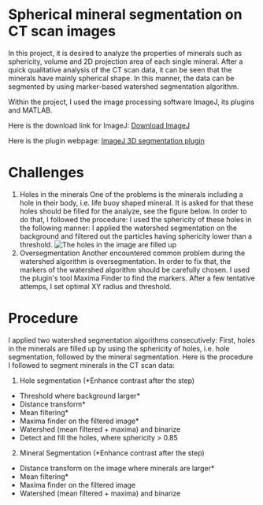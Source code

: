 # Spherical mineral segmentation on CT scan images
In this project, it is desired to analyze the properties of minerals such as sphericity, volume and 2D projection area of each single mineral. After a quick qualitative analysis of the CT scan data, it can be seen that the minerals have mainly spherical shape. In this manner, the data can be segmented by using marker-based watershed segmentation algorithm.

Within the project, I used the image processing software ImageJ, its plugins and MATLAB. 

Here is the download link for ImageJ: [Download ImageJ](https://imagej.net/Downloads)

Here is the plugin webpage: [ImageJ 3D segmentation plugin](https://imagejdocu.tudor.lu/plugin/segmentation/3d_spots_segmentation/start#d_segmentation)

# Challenges
1. Holes in the minerals
One of the problems is the minerals including a hole in their body, i.e. life buoy shaped mineral. It is asked for that these holes should be filled for the analyze, see the figure below. In order to do that, I followed the procedure: I used the sphericity of these holes in the following manner: I applied the watershed segmentation on the background and filtered out the particles having sphericity lower than a threshold.
![The holes in the image are filled up](https://github.com/Iammuratc/sphericalMineral/blob/master/hole_fill.tif)
2. Oversegmentation
Another encountered common problem during the watershed algorithm is oversegmentation. In order to fix that, the markers of the watershed algorithm should be carefully chosen. I used the plugin's tool Maxima Finder to find the markers. After a few tentative attemps, I set optimal XY radius and threshold.

# Procedure
I applied two watershed segmentation algorithms consecutively: First, holes in the minerals are filled up by using the sphericity of holes, i.e. hole segmentation, followed by the mineral segmentation. Here is the procedure I followed to segment minerals in the CT scan data:

1. Hole segmentation (*Enhance contrast after the step)
- Threshold where background larger*
- Distance transform*
- Mean filtering*
- Maxima finder on the filtered image*
- Watershed (mean filtered + maxima) and binarize
- Detect and fill the holes, where sphericity > 0.85

2. Mineral Segmentation (*Enhance contrast after the step)
- Distance transform on the image where minerals are larger*
- Mean filtering*
- Maxima finder on the filtered image
- Watershed (mean filtered + maxima) and binarize


